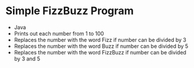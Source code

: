 # Simple FizzBuzz Program
- Java
- Prints out each number from 1 to 100
- Replaces the number with the word Fizz if number can be divided by 3
- Replaces the number with the word Buzz if number can be divided by 5
- Replaces the number with the word FizzBuzz if number can be divided by 3 and 5
